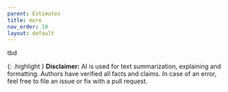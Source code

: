 ```yaml
---
parent: Estimates
title: more
nav_order: 10
layout: default
---
```



tbd


{: .highlight }
**Disclaimer:** AI is used for text summarization, explaining and formatting. Authors have verified all facts and claims. In case of an error, feel free to file an issue or fix with a pull request.
